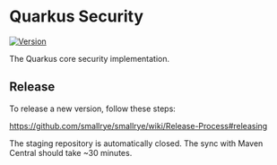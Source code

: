 Quarkus Security
================

[![Version](https://img.shields.io/maven-central/v/io.quarkus.security/quarkus-security?logo=apache&style=for-the-badge)](https://search.maven.org/artifact/io.quarkus.security/quarkus-security)

The Quarkus core security implementation.

## Release

To release a new version, follow these steps:

https://github.com/smallrye/smallrye/wiki/Release-Process#releasing

The staging repository is automatically closed. The sync with Maven Central should take ~30 minutes.
